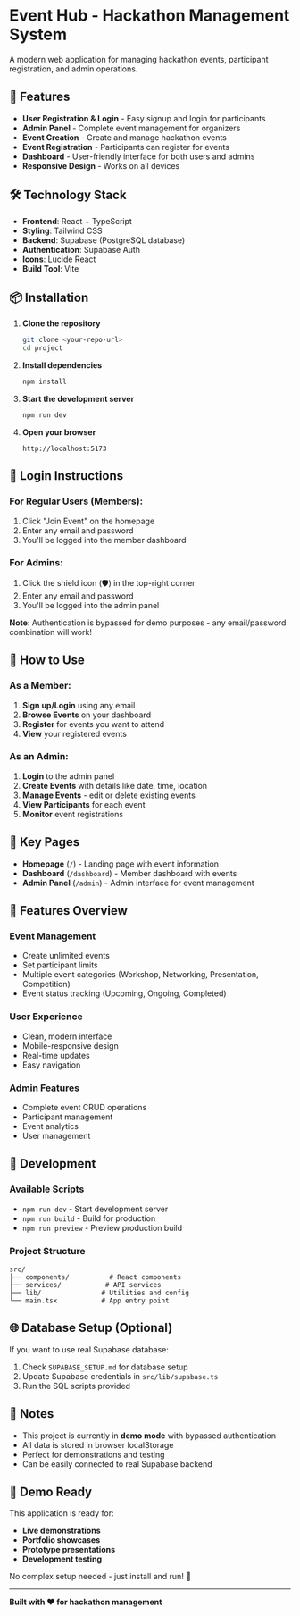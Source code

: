 # Event Hub - Hackathon Management System

A modern web application for managing hackathon events, participant registration, and admin operations.

## 🚀 Features

- **User Registration & Login** - Easy signup and login for participants
- **Admin Panel** - Complete event management for organizers
- **Event Creation** - Create and manage hackathon events
- **Event Registration** - Participants can register for events
- **Dashboard** - User-friendly interface for both users and admins
- **Responsive Design** - Works on all devices

## 🛠️ Technology Stack

- **Frontend**: React + TypeScript
- **Styling**: Tailwind CSS
- **Backend**: Supabase (PostgreSQL database)
- **Authentication**: Supabase Auth
- **Icons**: Lucide React
- **Build Tool**: Vite

## 📦 Installation

1. **Clone the repository**

   ```bash
   git clone <your-repo-url>
   cd project
   ```

2. **Install dependencies**

   ```bash
   npm install
   ```

3. **Start the development server**

   ```bash
   npm run dev
   ```

4. **Open your browser**
   ```
   http://localhost:5173
   ```

## 🔑 Login Instructions

### For Regular Users (Members):

1. Click "Join Event" on the homepage
2. Enter any email and password
3. You'll be logged into the member dashboard

### For Admins:

1. Click the shield icon (🛡️) in the top-right corner
2. Enter any email and password
3. You'll be logged into the admin panel

**Note**: Authentication is bypassed for demo purposes - any email/password combination will work!

## 📱 How to Use

### As a Member:

1. **Sign up/Login** using any email
2. **Browse Events** on your dashboard
3. **Register** for events you want to attend
4. **View** your registered events

### As an Admin:

1. **Login** to the admin panel
2. **Create Events** with details like date, time, location
3. **Manage Events** - edit or delete existing events
4. **View Participants** for each event
5. **Monitor** event registrations

## 🎯 Key Pages

- **Homepage** (`/`) - Landing page with event information
- **Dashboard** (`/dashboard`) - Member dashboard with events
- **Admin Panel** (`/admin`) - Admin interface for event management

## 🎨 Features Overview

### Event Management

- Create unlimited events
- Set participant limits
- Multiple event categories (Workshop, Networking, Presentation, Competition)
- Event status tracking (Upcoming, Ongoing, Completed)

### User Experience

- Clean, modern interface
- Mobile-responsive design
- Real-time updates
- Easy navigation

### Admin Features

- Complete event CRUD operations
- Participant management
- Event analytics
- User management

## 🔧 Development

### Available Scripts

- `npm run dev` - Start development server
- `npm run build` - Build for production
- `npm run preview` - Preview production build

### Project Structure

```
src/
├── components/          # React components
├── services/           # API services
├── lib/               # Utilities and config
└── main.tsx           # App entry point
```

## 🌐 Database Setup (Optional)

If you want to use real Supabase database:

1. Check `SUPABASE_SETUP.md` for database setup
2. Update Supabase credentials in `src/lib/supabase.ts`
3. Run the SQL scripts provided

## 📝 Notes

- This project is currently in **demo mode** with bypassed authentication
- All data is stored in browser localStorage
- Perfect for demonstrations and testing
- Can be easily connected to real Supabase backend

## 🎉 Demo Ready

This application is ready for:

- **Live demonstrations**
- **Portfolio showcases**
- **Prototype presentations**
- **Development testing**

No complex setup needed - just install and run! 🚀

---

**Built with ❤️ for hackathon management**
